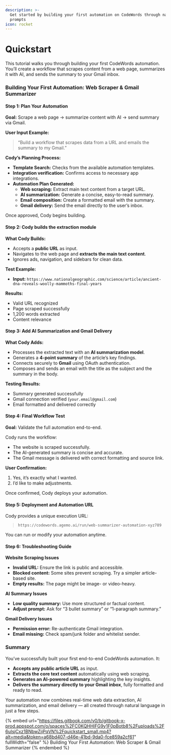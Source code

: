 ```yaml
---
description: >-
  Get started by building your first automation on CodeWords through natural
  prompts
icon: rocket
---
```


# Quickstart

This tutorial walks you through building your first CodeWords automation.\
You’ll create a workflow that scrapes content from a web page, summarizes it with AI, and sends the summary to your Gmail inbox.

### Building Your First Automation: Web Scraper & Gmail Summarizer

#### Step 1: Plan Your Automation

**Goal:** Scrape a web page → summarize content with AI → send summary via Gmail.

**User Input Example:**

> “Build a workflow that scrapes data from a URL and emails the summary to my Gmail.”

**Cody’s Planning Process:**

* **Template Search:** Checks from the available automation templates.
* **Integration verification:** Confirms access to necessary app integrations.
* **Automation Plan Generated:**
  * **Web scraping:** Extract main text content from a target URL.
  * **AI summarization:** Generate a concise, easy-to-read summary.
  * **Email composition:** Create a formatted email with the summary.
  * **Gmail delivery:** Send the email directly to the user’s inbox.

Once approved, Cody begins building.

#### Step 2: Cody builds the extraction module

**What Cody Builds:**

* Accepts a **public URL** as input.
* Navigates to the web page and **extracts the main text content**.
* Ignores ads, navigation, and sidebars for clean data.

**Test Example:**

* **Input:** `https://www.nationalgeographic.com/science/article/ancient-dna-reveals-woolly-mammoths-final-years`

**Results:**

* Valid URL recognized
* Page scraped successfully
* 1,200 words extracted
* Content relevance

#### **Step 3: Add AI Summarization and Gmail Delivery**

**What Cody Adds:**

* Processes the extracted text with an **AI summarization model**.
* Generates a **4-point summary** of the article’s key findings.
* Connects securely to **Gmail** using OAuth authentication.
* Composes and sends an email with the title as the subject and the summary in the body.

**Testing Results:**

* Summary generated successfully
* Gmail connection verified (`your.email@gmail.com`)
* Email formatted and delivered correctly

#### Step 4: Final Workflow Test

**Goal:** Validate the full automation end-to-end.

Cody runs the workflow:

* The website is scraped successfully.
* The AI-generated summary is concise and accurate.
* The Gmail message is delivered with correct formatting and source link.

**User Confirmation:**

1. Yes, it’s exactly what I wanted.
2. I’d like to make adjustments.

Once confirmed, Cody deploys your automation.

#### Step 5: Deployment and Automation URL

Cody provides a unique execution URL:

> `https://codewords.agemo.ai/run/web-summarizer-automation-xyz789`

You can run or modify your automation anytime.

#### Step 6: Troubleshooting Guide

**Website Scraping Issues**

* **Invalid URL:** Ensure the link is public and accessible.
* **Blocked content:** Some sites prevent scraping. Try a simpler article-based site.
* **Empty results:** The page might be image- or video-heavy.

**AI Summary Issues**

* **Low quality summary:** Use more structured or factual content.
* **Adjust prompt:** Ask for “3 bullet summary” or “1-paragraph summary.”

**Gmail Delivery Issues**

* **Permission error:** Re-authenticate Gmail integration.
* **Email missing:** Check spam/junk folder and whitelist sender.

### Summary

You’ve successfully built your first end-to-end CodeWords automation. It:

* **Accepts any public article URL** as input.
* **Extracts the core text content** automatically using web scraping.
* **Generates an AI-powered summary** highlighting the key insights.
* **Delivers the summary directly to your Gmail inbox**, fully formatted and ready to read.

Your automation now combines real-time web data extraction, AI summarization, and email delivery — all created through natural language in just a few steps.

{% embed url="https://files.gitbook.com/v0/b/gitbook-x-prod.appspot.com/o/spaces%2FC0KQHHlFG9y1F0pBotb8%2Fuploads%2F6uIsjCxz1BNbwZijPqVN%2Fquickstart_small.mp4?alt=media&token=a68bd407-d46e-41bd-9da0-fce859a2cf61" fullWidth="false" %}
Building Your First Automation: Web Scraper & Gmail Summarizer
{% endembed %}

